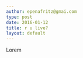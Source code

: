 ```yaml
---
author: epenafritz@gmai.com
type: post
date: 2016-01-12
title: r u live?
layout: default
---
```

Lorem
